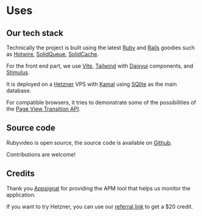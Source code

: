 # Uses

## Our tech stack

Technically the project is built using the latest [Ruby](https://www.ruby-lang.org/) and [Rails](https://rubyonrails.org/) goodies such as [Hotwire](https://hotwired.dev/), [SolidQueue](https://github.com/rails/solid_queue), [SolidCache](https://github.com/rails/solid_cache).

For the front end part, we use [Vite](https://vite.dev/), [Tailwind](https://tailwindcss.com/) with [Daisyui](https://daisyui.com/) components, and [Stimulus](https://stimulus.hotwire.dev/).

It is deployed on a [Hetzner](https://hetzner.cloud/?ref=gyPLk7XJthjg) VPS with [Kamal](https://kamal-deploy.org/) using [SQlite](https://www.sqlite.org/) as the main database.

For compatible browsers, it tries to demonstrate some of the possibilities of the [Page View Transition API](https://developer.mozilla.org/en-US/docs/Web/API/View_Transitions_API).

## Source code

Rubyvideo is open source, the source code is available on [Github](https://github.com/rubyevents/rubyevents).

Contributions are welcome!

## Credits

Thank you [Appsignal](https://appsignal.com/r/eeab047472) for providing the APM tool that helps us monitor the application.

If you want to try Hetzner, you can use our [referral link](https://hetzner.cloud/?ref=gyPLk7XJthjg) to get a $20 credit.
